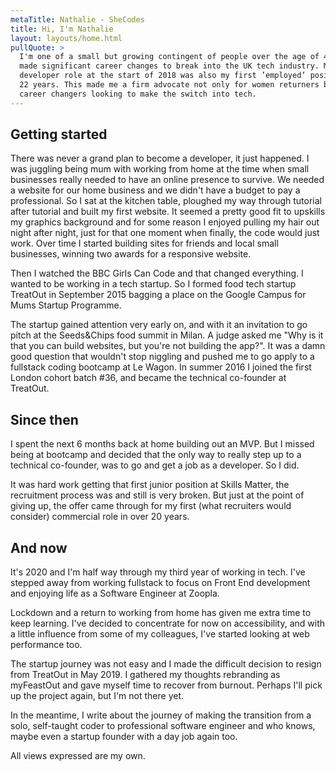 ```yaml
---
metaTitle: Nathalie - SheCodes
title: Hi, I'm Nathalie
layout: layouts/home.html
pullQuote: >
  I'm one of a small but growing contingent of people over the age of 40, who've
  made significant career changes to break into the UK tech industry. My first
  developer role at the start of 2018 was also my first ’employed’ position in
  22 years. This made me a firm advocate not only for women returners but also
  career changers looking to make the switch into tech.
---
```


<h2>Getting started</h2>
<p>
  There was never a grand plan to become a developer, it just happened. I was
  juggling being mum with working from home at the time when small businesses
  really needed to have an online presence to survive. We needed a website for
  our home business and we didn't have a budget to pay a professional. So I sat
  at the kitchen table, ploughed my way through tutorial after tutorial and built
  my first website. It seemed a pretty good fit to upskills my graphics background
  and for some reason I enjoyed pulling my hair out night after night, just for
  that one moment when finally, the code would just work. Over time I started
  building sites for friends and local small businesses, winning two awards for
  a responsive website.
</p>

<p>
  Then I watched the BBC Girls Can Code and that changed everything. I wanted to be
  working in a tech startup. So I formed food tech startup TreatOut in September
  2015 bagging a place on the Google Campus for Mums Startup Programme.
</p>

<p>
  The startup gained attention very early on, and with it an invitation to go pitch
  at the Seeds&Chips food summit in Milan. A judge asked me "Why
  is it that you can build websites, but you're not building the app?". It was
  a damn good question that wouldn't stop niggling and pushed me to go apply to a
  fullstack coding bootcamp at Le Wagon. In summer 2016 I joined the first London
  cohort batch #36, and became the technical co-founder at TreatOut.
</p>

<h2>Since then</h2>
<p>
  I spent the next 6 months back at home building out an MVP. But I missed being
  at bootcamp and decided that the only way to really step up to a technical
  co-founder, was to go and get a job as a developer. So I did.
</p>
<p>
  It was hard work getting that first junior position at Skills Matter, the
  recruitment process was and still is very broken. But just at the point of
  giving up, the offer came through for my first (what recruiters would consider)
  commercial role in over 20 years.
</p>

<h2>And now</h2>
<p>
  It's 2020 and I'm half way through my third year of working in tech. I've stepped
  away from working fullstack to focus on Front End development and enjoying life
  as a Software Engineer at Zoopla.
</p>
<p>
  Lockdown and a return to working from home has given me extra time to keep
  learning. I've decided to concentrate for now on accessibility, and with a little
  influence from some of my colleagues, I've started looking at web performance too.
</p>
<p>
  The startup journey was not easy and I made the difficult decision to resign
  from TreatOut in May 2019. I gathered my thoughts rebranding as myFeastOut and
  gave myself time to recover from burnout. Perhaps I'll pick
  up the project again, but I'm not there yet.
</p>
<p>
  In the meantime, I write about the journey of making the transition from a solo,
  self-taught coder to professional software engineer and who knows, maybe even
  a startup founder with a day job again too.
</p>
<p>All views expressed are my own.</p>
